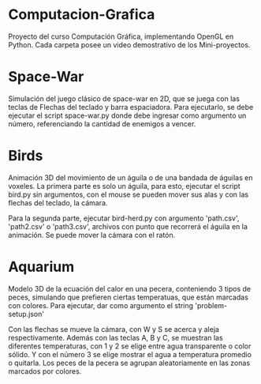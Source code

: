 # Computacion-Grafica
Proyecto del curso Computación Gráfica, implementando OpenGL en Python.
Cada carpeta posee un video demostrativo de los Mini-proyectos.

# Space-War
Simulación del juego clásico de space-war en 2D, que se juega con las teclas de Flechas del teclado y barra espaciadora.
Para ejecutarlo, se debe ejecutar el script space-war.py donde debe ingresar como argumento un número, 
referenciando la cantidad de enemigos a vencer.
 
# Birds
Animación 3D del movimiento de un águila o de una bandada de águilas en voxeles.
La primera parte es solo un águila, para esto, ejecutar el script bird.py sin argumentos, con el mouse se pueden
mover sus alas y con las flechas del teclado, la cámara.
 
Para la segunda parte, ejecutar bird-herd.py con argumento 'path.csv', 'path2.csv' o 'path3.csv', archivos con punto
que recorrerá el águila en la animación. Se puede mover la cámara con el ratón.
 
# Aquarium
Modelo 3D de la ecuación del calor en una pecera, conteniendo 3 tipos de peces, simulando que prefieren ciertas temperatuas, que están marcadas con colores.
Para ejecutar, dar como argumento el string 'problem-setup.json'

Con las flechas se mueve la cámara, con W y S se acerca y aleja respectivamente.
Además con las teclas A, B y C, se muestran las diferentes temperaturas, con 1 y 2 se elige entre agua transparente o color sólido.
Y con el número 3 se elige mostrar el agua a temperatura promedio o quitarla.
Los peces de la pecera se agrupan aleatoriamente en las zonas marcados por colores.
